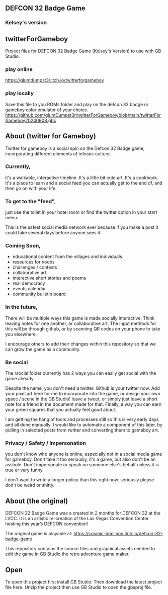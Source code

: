 ## DEFCON 32 Badge Game
### Kelsey's version

## twitterForGameboy

Project files for DEFCON 32 Badge Game (Kelsey's Version) to use with GB Studio.

### play online
https://glumdumpst3r.itch.io/twitterforgameboy

### play locally
Save this file to you ROMs folder and play on the defcon 32 badge or gameboy color emulator of your choice. 
https://github.com/glumDumpst3r/twitterForGameboy/blob/main/twitterForGameboy20240908.gbc

## About (twitter for Gameboy)
Twitter for gameboy is a social spin on the Defcon 32 Badge game, incorporating different elements of infosec culture. 

### Currently, 
it's a walkable, interactive timeline. It's a little bit cute art. It's a cookbook. It's a place to learn and a social feed you can actually get to the end of, and then go on with your life. 

### To get to the "feed",
just use the toilet in your hotel room or find the twitter option in your start menu. 

This is the safest social media network ever because if you make a post it could take several days before anyone sees it. 

### Coming Soon, 
- educational content from the villages and individuals
- resources for noobs
- challenges / contests
- collaborative art
- interactive short stories and poems
- real democracy
- events calendar
- community bulletin board

### In the future,
There will be multiple ways this game is made socially interactive. Think leaving notes for one another, or collaborative art. The input methods for this will be through github, or by scanning QR codes on your phone to take you elsewhere. 

I encourage others to add their changes within this repository so that we can grow the game as a community. 

### Be social
The /social folder currently has 2 ways you can easily get social with the game already 

Despite the name, you don't need a twitter. Github is your twitter now. Add your pixel art here for me to incorporate into the game, or design your own space / scene in the GB Studio! leave a tweet, or simply just leave a short note for a friend in the document made for that. Finally, a way you can earn your green squares that you actually feel good about.  

I am getting the hang of tools and processes still so this is very early days and all done manually. I would like to automate a component of this later, by pulling in selected posts from twitter and converting them to gameboy art. 


### Privacy / Safety / Impersonation
you don't know who anyone is online, especially not in a social media game for gameboy. Don't take it too seriously, it's a game, but also don't be an asshole. Don't impersonate or speak on someone else's behalf unless it is true or very funny.

I don't want to write a longer policy than this right now. seriously please don't be weird or shitty. 


## About (the original)
DEFCON 32 Badge Game was a created in 2 months for DEFCON 32 at the LVCC.
 It is an artistic re-creation of the Las Vegas Convention Center hosting this year’s DEFCON convention!

The original game is playable at: https://cosmic-bon-bon.itch.io/defcon-32-badge-game

This repository contains the source files and graphical assets needed to edit the game in GB Studio the retro adventure game maker.

## Open
To open this project first install GB Studio.
Then download the latest project file here.
Unzip the project then use GB Studio to open the.gbsproj file.




